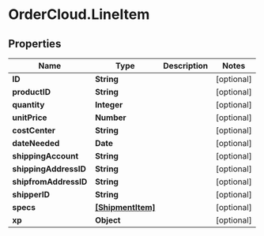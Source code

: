 # OrderCloud.LineItem

## Properties
Name | Type | Description | Notes
------------ | ------------- | ------------- | -------------
**ID** | **String** |  | [optional] 
**productID** | **String** |  | [optional] 
**quantity** | **Integer** |  | [optional] 
**unitPrice** | **Number** |  | [optional] 
**costCenter** | **String** |  | [optional] 
**dateNeeded** | **Date** |  | [optional] 
**shippingAccount** | **String** |  | [optional] 
**shippingAddressID** | **String** |  | [optional] 
**shipfromAddressID** | **String** |  | [optional] 
**shipperID** | **String** |  | [optional] 
**specs** | [**[ShipmentItem]**](ShipmentItem.md) |  | [optional] 
**xp** | **Object** |  | [optional] 



